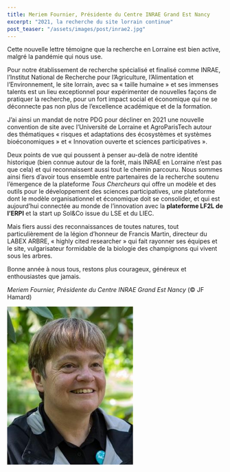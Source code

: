 ```yaml
---
title: Meriem Fournier, Présidente du Centre INRAE Grand Est Nancy 
excerpt: "2021, la recherche du site lorrain continue"
post_teaser: "/assets/images/post/inrae2.jpg"
---
```



Cette nouvelle lettre témoigne que la recherche en Lorraine est bien active, malgré la pandémie qui nous use.   

Pour notre établissement de recherche spécialisé et finalisé comme INRAE, l’Institut National de Recherche pour l’Agriculture, l’Alimentation et l’Environnement, le site lorrain, avec sa « taille humaine » et ses immenses talents est un lieu exceptionnel pour expérimenter de nouvelles façons de pratiquer la recherche, pour un fort impact social et économique qui ne se déconnecte pas non plus de l’excellence académique et de la formation.  

J’ai ainsi un mandat de notre PDG pour décliner en 2021 une nouvelle convention de site avec l’Université de Lorraine et AgroParisTech autour des thématiques « risques et adaptations des écosystèmes et systèmes bioéconomiques » et « Innovation ouverte et sciences participatives ».   

Deux points de vue qui poussent à penser au-delà de notre identité historique (bien connue autour de la forêt, mais INRAE en Lorraine n’est pas que cela) et qui reconnaissent aussi tout le chemin parcouru. Nous sommes ainsi fiers d’avoir tous ensemble entre partenaires de la recherche soutenu l’émergence de la plateforme *Tous Chercheurs* qui offre un modèle et des outils pour le développement des sciences participatives, une plateforme dont le modèle organisationnel et économique doit se consolider, et qui est aujourd’hui connectée au monde de l’innovation avec la **plateforme LF2L de l’ERPI** et la start up Sol&Co issue du LSE et du LIEC.   

Mais fiers aussi des reconnaissances de toutes natures, tout particulièrement de la légion d’honneur de Francis Martin, directeur du LABEX ARBRE, « highly cited researcher » qui fait rayonner ses équipes et le site, vulgarisateur formidable de la biologie des champignons qui vivent sous les arbres.  


Bonne année à nous tous, restons plus courageux, généreux et enthousiastes que jamais.
 
*Meriem Fournier, Présidente du Centre INRAE Grand Est Nancy* (© JF Hamard)

![Meriem Fournier, Présidente du Centre INRAE Grand Est Nancy](/assets/images/post/meriem.jpg)

